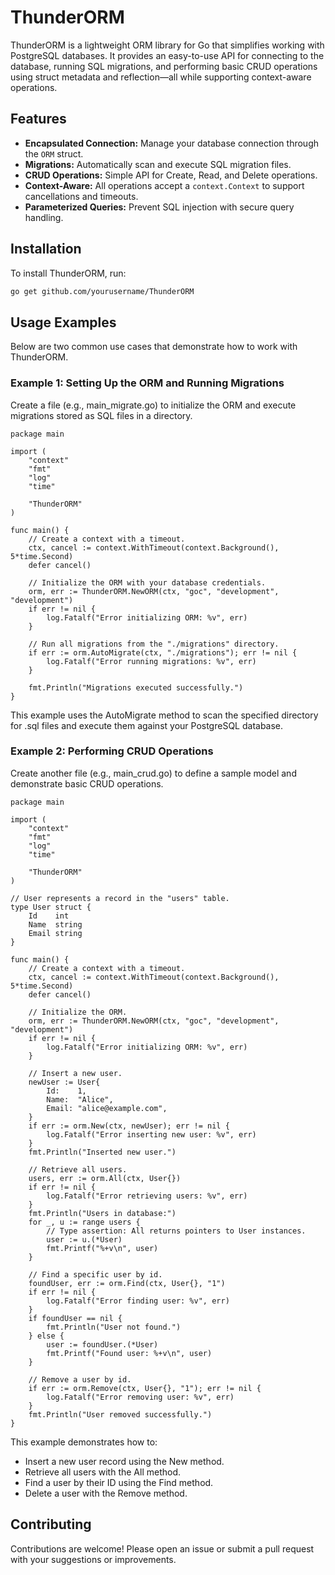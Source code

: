 # ThunderORM

ThunderORM is a lightweight ORM library for Go that simplifies working with PostgreSQL databases. It provides an easy-to-use API for connecting to the database, running SQL migrations, and performing basic CRUD operations using struct metadata and reflection—all while supporting context-aware operations.

## Features

- **Encapsulated Connection:** Manage your database connection through the `ORM` struct.
- **Migrations:** Automatically scan and execute SQL migration files.
- **CRUD Operations:** Simple API for Create, Read, and Delete operations.
- **Context-Aware:** All operations accept a `context.Context` to support cancellations and timeouts.
- **Parameterized Queries:** Prevent SQL injection with secure query handling.

## Installation

To install ThunderORM, run:

```bash
go get github.com/yourusername/ThunderORM
```


## Usage Examples

Below are two common use cases that demonstrate how to work with ThunderORM.
### Example 1: Setting Up the ORM and Running Migrations

Create a file (e.g., main_migrate.go) to initialize the ORM and execute migrations stored as SQL files in a directory.

```
package main

import (
	"context"
	"fmt"
	"log"
	"time"

	"ThunderORM"
)

func main() {
	// Create a context with a timeout.
	ctx, cancel := context.WithTimeout(context.Background(), 5*time.Second)
	defer cancel()

	// Initialize the ORM with your database credentials.
	orm, err := ThunderORM.NewORM(ctx, "goc", "development", "development")
	if err != nil {
		log.Fatalf("Error initializing ORM: %v", err)
	}

	// Run all migrations from the "./migrations" directory.
	if err := orm.AutoMigrate(ctx, "./migrations"); err != nil {
		log.Fatalf("Error running migrations: %v", err)
	}

	fmt.Println("Migrations executed successfully.")
}
```

This example uses the AutoMigrate method to scan the specified directory for .sql files and execute them against your PostgreSQL database.
### Example 2: Performing CRUD Operations

Create another file (e.g., main_crud.go) to define a sample model and demonstrate basic CRUD operations.
```
package main

import (
	"context"
	"fmt"
	"log"
	"time"

	"ThunderORM"
)

// User represents a record in the "users" table.
type User struct {
	Id    int
	Name  string
	Email string
}

func main() {
	// Create a context with a timeout.
	ctx, cancel := context.WithTimeout(context.Background(), 5*time.Second)
	defer cancel()

	// Initialize the ORM.
	orm, err := ThunderORM.NewORM(ctx, "goc", "development", "development")
	if err != nil {
		log.Fatalf("Error initializing ORM: %v", err)
	}

	// Insert a new user.
	newUser := User{
		Id:    1,
		Name:  "Alice",
		Email: "alice@example.com",
	}
	if err := orm.New(ctx, newUser); err != nil {
		log.Fatalf("Error inserting new user: %v", err)
	}
	fmt.Println("Inserted new user.")

	// Retrieve all users.
	users, err := orm.All(ctx, User{})
	if err != nil {
		log.Fatalf("Error retrieving users: %v", err)
	}
	fmt.Println("Users in database:")
	for _, u := range users {
		// Type assertion: All returns pointers to User instances.
		user := u.(*User)
		fmt.Printf("%+v\n", user)
	}

	// Find a specific user by id.
	foundUser, err := orm.Find(ctx, User{}, "1")
	if err != nil {
		log.Fatalf("Error finding user: %v", err)
	}
	if foundUser == nil {
		fmt.Println("User not found.")
	} else {
		user := foundUser.(*User)
		fmt.Printf("Found user: %+v\n", user)
	}

	// Remove a user by id.
	if err := orm.Remove(ctx, User{}, "1"); err != nil {
		log.Fatalf("Error removing user: %v", err)
	}
	fmt.Println("User removed successfully.")
}
```

This example demonstrates how to:
  - Insert a new user record using the New method.
  - Retrieve all users with the All method.
  - Find a user by their ID using the Find method.
  - Delete a user with the Remove method.

## Contributing

Contributions are welcome! Please open an issue or submit a pull request with your suggestions or improvements.
